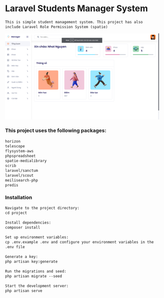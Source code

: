 # Laravel Students Manager System

    This is simple student management system. This project has also include Laravel Role Permission System (spatie)

![Alt text](image.png)

### This project uses the following packages:

    horizon
    telescope
    flysystem-aws
    phpspreadsheet
    spatie-medialibrary
    scrib
    laravel/sanctum
    laravel/scout
    meilisearch-php
    predis

### Installation

    Navigate to the project directory:
    cd project

    Install dependencies:
    composer install

    Set up environment variables:
    cp .env.example .env and configure your environment variables in the .env file

    Generate a key:
    php artisan key:generate

    Run the migrations and seed:
    php artisan migrate --seed

    Start the development server:
    php artisan serve
